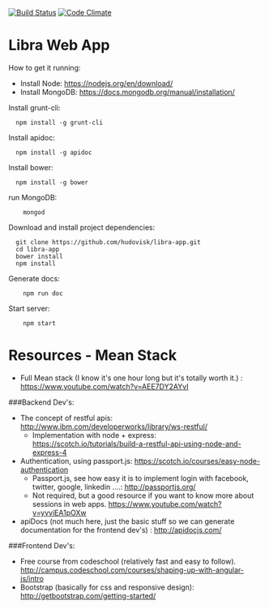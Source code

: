 
[![Build Status](https://travis-ci.org/hudovisk/libra-app.svg?branch=master)](https://travis-ci.org/hudovisk/libra-app) [![Code Climate](https://codeclimate.com/github/hudovisk/libra-app/badges/gpa.svg)](https://codeclimate.com/github/hudovisk/libra-app)

Libra Web App
=============

How to get it running:

 - Install Node: https://nodejs.org/en/download/
 - Install MongoDB: https://docs.mongodb.org/manual/installation/

Install grunt-cli:
```Shell
  npm install -g grunt-cli
```

Install apidoc:
```Shell
  npm install -g apidoc
```

Install bower:
```Shell
  npm install -g bower
```

run MongoDB:
```Shell
    mongod
```

Download and install project dependencies:
```Shell
  git clone https://github.com/hudovisk/libra-app.git
  cd libra-app
  bower install
  npm install
```

Generate docs:
```Shell
    npm run doc
```

Start server:
```Shell
    npm start
```

Resources - Mean Stack
======================

- Full Mean stack (I know it's one hour long but it's totally worth it.) :
  https://www.youtube.com/watch?v=AEE7DY2AYvI

###Backend Dev's:
 - The concept of restful apis: http://www.ibm.com/developerworks/library/ws-restful/
    * Implementation with node + express: 
     https://scotch.io/tutorials/build-a-restful-api-using-node-and-express-4
 - Authentication, using passport.js:
   https://scotch.io/courses/easy-node-authentication
    * Passport.js, see how easy it is to implement login with facebook, twitter, google, linkedin ....:
      http://passportjs.org/
    * Not required, but a good resource if you want to know more about sessions in web apps.
      https://www.youtube.com/watch?v=yvviEA1pOXw
 - apiDocs (not much here, just the basic stuff so we can generate documentation
   for the frontend dev's) : http://apidocjs.com/

###Frontend Dev's:
 - Free course from codeschool (relatively fast and easy to follow). 
   http://campus.codeschool.com/courses/shaping-up-with-angular-js/intro
 - Bootstrap (basically for css and responsive design):
   http://getbootstrap.com/getting-started/
